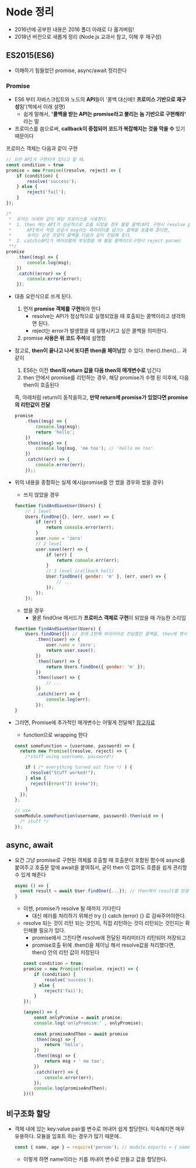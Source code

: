 # Node 정리
- 2016년에 공부한 내용은 2016 폴더 아래로 다 옮겨버림!
- 2018년 버전으로 새롭게 정리 (Node.js 교과서 참고, 이해 후 재구성)


## ES2015(ES6)
- 이해하기 힘들었던 promise, async/await  정리한다

### Promise
- ES6 부터 자바스크립트와 노드의 **API**들이 '콜백 대신에!! **프로미스 기반으로 재구성**됨'(책에서 이래 설명)
	- 쉽게 말해서, **'콜백을 받는 API는 promise라고 불리는 놈 기반으로 구현해라'** 라는 말
- 프로미스를 씀으로써, **callback이 중첩되어 코드가 복잡해지는 것을 막을 수** 있기 때문이다 

프로미스 객체는 다음과 같이 구현
```js
// 요런 API가 구현되어 있다고 할 때,
const condition = true
promise = new Promise((resolve, reject) => {
	if (condition) {
		resolve('success');	
	} else {
		reject('fail');	
	}
});

/* 
 *	유저는 아래와 같이 해당 프로미스를 사용한다.
 *	1. then 에는 API가 성공적으로 호출 되었을 경우 불릴 콜백(API 구현시 resolve param)이고, 
 *		API에서 작업 성공시 msg라는 파라미터를 넘기는 콜백을 호출해 준다면,
 *		유저는 같은 모양의 콜백을 다음과 같이 전달해 준다.
 *	2. catch는API가 에러상황에 부딪혔을 때 불릴 콜백이다(구현시 reject param)
 **/
promise
	.then((msg) => {
		console.log(msg);	
	})
	.catch((error) => {
		console.error(error);	
	});
```
- 대충 요런식으로 쓰게 된다.
	1. 먼저 **promise 객체를 구현**해야 한다
		- resolve는 API가 정상적으로 실행되었을 때 호출되는 콜백이라고 생각하면 된다.
		- reject는 error가 발생했을 때 실행시키고 싶은 콜백을 의미한다.
	2. promise **사용은 위 코드 주석**에 설명함


- 참고로, **then이 끝나고 나서 또다른 then을 체이닝**할 수 있다. then().then()... 과 같이
	1. ES6는 이전 **then의 return 값을 다음 then의 매개변수로** 넘긴다
	2. then 안에서 promise를 리턴하는 경우, 해당 promise가 수행 된 이후에, 다음 then이 호출된다

	즉, 아래처럼 return이 동작을하고, **만약 return에 promise가 있었다면 promise의 리턴값이 전달**
	```js
	promise
		.then((msg) => {
			console.log(msg);
			return 'hello';
		})
		.then((msg) => {
			console.log(msg, 'me too'); // 'hello me too'
		})
		.catch((err) => {
			console.error(err);	
		});;
	```

- 위의 내용을 종합하는 실제 예시(promise를 안 썼을 경우와 썼을 경우)

	- 쓰지 않았을 경우
	```js
	function findAndSaveUser(Users) {
		// 1 level
		Users.findOne({}, (err, user) => {
			if (err) {
				return console.error(err);
			}
			user.name = 'zero'
			// 2 level
			user.save((err) => {
				if (err) {
					return console.err(err);
				}
				// 3 level (callback hell)
				User.findOne({ gender: 'm' }, (err, user) => {
					// ...
				});
			});
		});

	```

	- 썼을 경우
		- 물론 findOne 메서드가 **프로미스 객체로 구현**이 되었을 때 가능한 소리임
	```js
	function findAndSaveUser(Users) {
		Users.findOne({}) // 원래 2번째 파라미터로 전달했던 콜백을, then에 명시
			.then((user) => {
				user.name = 'zero';
				return user.save();
			})
			.then((uesr) => {
				return Users.findOne({ gender: 'm' });
			})
			.then((user) => {
				// ...
			})
			.catch((err) => {
				console.log(err);
			});
	}
	```

- 그러면, Promise에 추가적인 매개변수는 어떻게 전달해? [참고자료](https://stackoverflow.com/questions/35318442/how-to-pass-parameter-to-a-promise-function)
	- function으로 wrapping 한다
	```js
	const someFunction = (username, password) => {
	  return new Promise((resolve, reject) => {
	    /*stuff using username, password*/

	    if ( /* everything turned out fine */ ) {
	      resolve("Stuff worked!");
	    } else {
	      reject(Error("It broke"));
	    }
	  });
	};
	
	// use
	someModule.someFunction(username, password).then(uid => {
	  /* stuff */
	});
	```

## async, await
- 요건 그냥 promise로 구현된 객체를 호출할 때 호출문이 포함된 함수에 async를 붙여주고
  호출문 앞에 await을 붙여줘서, 굳이 then 이 없어도 흐름을 쉽게 관리할 수 있게 해준다
  ```js
  async () => {
  	const result = await User.findOne({...}); // then에서 result를 받을 필요가 없다.
  }
  ```
  - 이젠, promise가 resolve 될 때까지 기다린다
  	- 대신 에러를 처리하기 위해선 try {} catch (error) {} 로 감싸주어야한다.
  - resolve 되는 것이 리턴 되는 것인지, 직접 리턴하는 것이 리턴되는 것인지는 확인해볼 필요가 있다.
  	- promise에서 그친다면 resolve에 전달된 파라미터가 리턴되어 저장되고
	- promise호출 뒤에 .then()을 체이닝 해서 resolve값을 처리했다면, then() 안의 리턴 값이 저장된다
	```js
	const condition = true;
	promise = new Promise((resolve, reject) => {
		if (condition) {
			resolve('success');	
		} else {
			reject('fail');	
		}
	});

	(async() => { 
		const onlyPromise = await promise;
		console.log('onlyPromise:' , onlyPromise);
		
		const promiseAndThen = await promise
		.then((msg) => {
			return 'hello';
		})
		.then((msg) => {
			return msg + ' me too';
		})
		.catch((err) => {
			console.error(err);	
		});
		console.log(promiseAndThen);
	})()
	```
## 비구조화 할당
- 객체 내에 있는 key:value pair를 변수로 꺼내어 쉽게 할당한다. 익숙해지면 매우 유용하다. 모듈을 임포트 하는 경우가 많기 때문에..
  ```js
  const { name, age } = require('person'); // module.exports = { name: 'jein', age: 10, email: 'jeinsong200@gmail.com' }
  ```
  - 이렇게 하면 name이라는 키를 꺼내어 변수로 만들고 값을 할당한다. 
